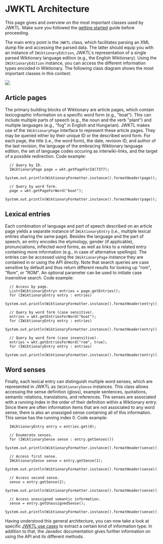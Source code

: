 # JWKTL Architecture #

This page gives and overview on the most important classes used by JWKTL. Make sure you followed the [getting started](GettingStarted.md) guide before proceeding.

The main entry point is the `JWKTL` class, which facilitates parsing an XML dump file and accessing the parsed data. The latter should equip you with an instance of `IWiktionaryEdition`, JWKTL's representation of a single parsed Wiktionary language edition (e.g., the English Wiktionary). Using the `IWiktionaryEdition` instance, you can access the different information types encoded in Wiktionary. The following class diagram shows the most important classes in this context:

[![](http://jwktl.googlecode.com/svn/wiki/JWKTL-overview.png)](http://jwktl.googlecode.com/svn/wiki/JWKTL-overview.png?)

## Article pages ##

The primary building blocks of Wiktionary are article pages, which contain lexicographic information on a specific word form (e.g., "boat"). This can include multiple parts of speech (e.g., the noun and the verb "plant") and multiple languages (e.g., "fog" in English and Hungarian). JWKTL makes use of the `IWiktionaryPage` interface to represent these article pages. They may be queried either by their unique ID or the described word form. For each page, the title (i.e., the word form), the date, revision ID, and author of the last revision, the language of the embracing Wiktionary language edition, the set of language codes occuring as interwiki-links, and the target of a possible redirection. Code example:

```
  // Query by ID.
  IWiktionaryPage page = wkt.getPageForId(7377);
  System.out.println(WiktionaryFormatter.instance().formatHeader(page));

  // Query by word form.
  page = wkt.getPageForWord("boat");
  System.out.println(WiktionaryFormatter.instance().formatHeader(page));
```

## Lexical entries ##

Each combination of language and part of speech described on an article page yields a separate instance of `IWiktionaryEntry` (i.e., multiple lexical entries sharing the same page). Besides the language and the part of speech, an entry encodes the etymology, gender (if applicable), pronunciations, inflected word forms, as well as links to a related entry containing more information (e.g., in case of alternative spellings). The entries can be accessed using the `IWiktionaryPage` instance they are contained in or using the API directly. Note that search queries are case sensitive by default and thus return different results for looking up "rom", "Rom", or "ROM". An optional parameter can be used to initiate case insensitive search. Code example:

```
  // Access by page.
  List<IWiktionaryEntry> entries = page.getEntries();
  for (IWiktionaryEntry entry : entries)
    System.out.println(WiktionaryFormatter.instance().formatHeader(entry));

  // Query by word form (case sensitive).
  entries = wkt.getEntriesForWord("boat");
  for (IWiktionaryEntry entry : entries)
    System.out.println(WiktionaryFormatter.instance().formatHeader(entry));

  // Query by word form (case insensitive).
  entries = wkt.getEntriesForWord("rom", true);
  for (IWiktionaryEntry entry : entries)
    System.out.println(WiktionaryFormatter.instance().formatHeader(entry));
```

## Word senses ##

Finally, each lexical entry can distinguish multiple word senses, which are represented in JWKTL as `IWiktionarySense` instances. This class allows accessing the sense definition (gloss), example sentences, quotations, semantic relations, translations, and references. The senses are associated with a running index in the order of their definition within a Wiktionary entry. Since there are often information items that are not associated to any word sense, there is also an unassiged sense containing all of this information. This sense has the running index 0. Code example:

```
  IWiktionaryEntry entry = entries.get(0);

  // Enumerate senses.
  for (IWiktionarySense sense : entry.getSenses())
    System.out.println(WiktionaryFormatter.instance().formatHeader(sense));	

  // Access first sense.
  IWiktionarySense sense = entry.getSense(1);
  System.out.println(WiktionaryFormatter.instance().formatHeader(sense));

  // Access second sense.
  sense = entry.getSense(2);
  System.out.println(WiktionaryFormatter.instance().formatHeader(sense));

  // Access unassigned semantic information.
  sense = entry.getUnassignedSense();
  System.out.println(WiktionaryFormatter.instance().formatHeader(sense));
```

Having understood this general architecture, you can now take a look at specific [JWKTL use cases](JWKTLUseCases.md) to extract a certain kind of information type. In addition to that, the Javadoc documentation gives further information on using the API and its different methods.